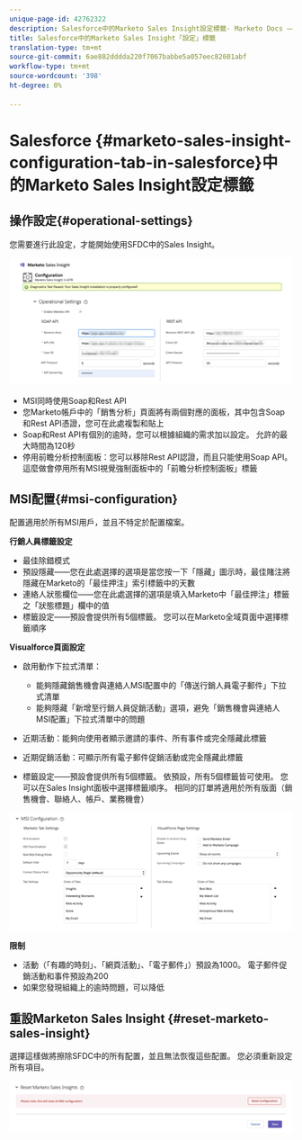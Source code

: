 ```yaml
---
unique-page-id: 42762322
description: Salesforce中的Marketo Sales Insight設定標籤- Marketo Docs —— 產品檔案
title: Salesforce中的Marketo Sales Insight「設定」標籤
translation-type: tm+mt
source-git-commit: 6ae882dddda220f7067babbe5a057eec82601abf
workflow-type: tm+mt
source-wordcount: '398'
ht-degree: 0%

---
```



# Salesforce {#marketo-sales-insight-configuration-tab-in-salesforce}中的Marketo Sales Insight設定標籤

## 操作設定{#operational-settings}

您需要進行此設定，才能開始使用SFDC中的Sales Insight。

![](assets/one.png)

* MSI同時使用Soap和Rest API
* 您Marketo帳戶中的「銷售分析」頁面將有兩個對應的面板，其中包含Soap和Rest API憑證，您可在此處複製和貼上
* Soap和Rest API有個別的逾時，您可以根據組織的需求加以設定。 允許的最大時間為120秒
* 停用前瞻分析控制面板：您可以移除Rest API認證，而且只能使用Soap API。 這麼做會停用所有MSI視覺強制面板中的「前瞻分析控制面板」標籤

## MSI配置{#msi-configuration}

配置適用於所有MSI用戶，並且不特定於配置檔案。

**行銷人員標籤設定**

* 最佳除錯模式
* 預設隱藏——您在此處選擇的選項是當您按一下「隱藏」圖示時，最佳賭注將隱藏在Marketo的「最佳押注」索引標籤中的天數
* 連絡人狀態欄位——您在此處選擇的選項是填入Marketo中「最佳押注」標籤之「狀態標題」欄中的值
* 標籤設定——預設會提供所有5個標籤。 您可以在Marketo全域頁面中選擇標籤順序

**Visualforce頁面設定**

* 啟用動作下拉式清單：

   * 能夠隱藏銷售機會與連絡人MSI配置中的「傳送行銷人員電子郵件」下拉式清單
   * 能夠隱藏「新增至行銷人員促銷活動」選項，避免「銷售機會與連絡人MSI配置」下拉式清單中的問題

* 近期活動：能夠向使用者顯示邀請的事件、所有事件或完全隱藏此標籤
* 近期促銷活動：可顯示所有電子郵件促銷活動或完全隱藏此標籤
* 標籤設定——預設會提供所有5個標籤。 依預設，所有5個標籤皆可使用。 您可以在Sales Insight面板中選擇標籤順序。 相同的訂單將適用於所有版面（銷售機會、聯絡人、帳戶、業務機會）

![](assets/two.png)

**限制**

* 活動（「有趣的時刻」、「網頁活動」、「電子郵件」）預設為1000。 電子郵件促銷活動和事件預設為200
* 如果您發現組織上的逾時問題，可以降低

## 重設Marketon Sales Insight {#reset-marketo-sales-insight}

選擇這樣做將擦除SFDC中的所有配置，並且無法恢復這些配置。 您必須重新設定所有項目。

![](assets/three.png)
